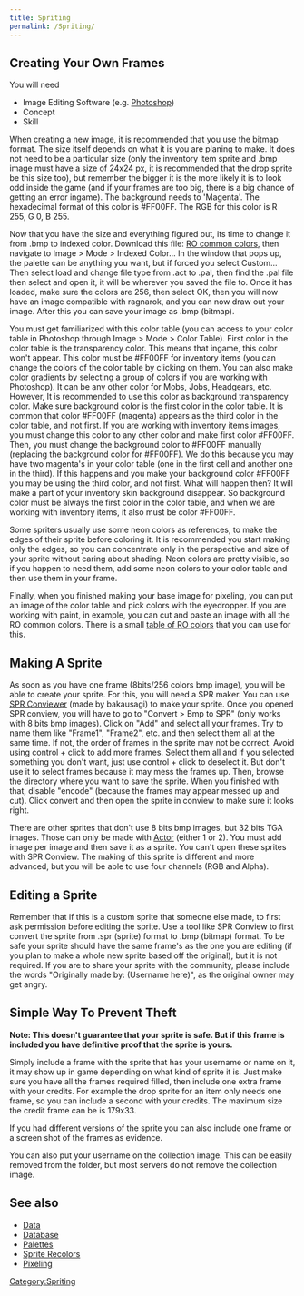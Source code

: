 ```yaml
---
title: Spriting
permalink: /Spriting/
---
```


Creating Your Own Frames
------------------------

You will need

-   Image Editing Software (e.g. [Photoshop](https://en.wikipedia.org/wiki/Adobe_Photoshop))
-   Concept
-   Skill

When creating a new image, it is recommended that you use the bitmap format. The size itself depends on what it is you are planing to make. It does not need to be a particular size (only the inventory item sprite and .bmp image must have a size of 24x24 px, it is recommended that the drop sprite be this size too), but remember the bigger it is the more likely it is to look odd inside the game (and if your frames are too big, there is a big chance of getting an error ingame). The background needs to 'Magenta'. The hexadecimal format of this color is \#FF00FF. The RGB for this color is R 255, G 0, B 255.

Now that you have the size and everything figured out, its time to change it from .bmp to indexed color. Download this file: [RO common colors](RO_Pixeling_Colors), then navigate to Image &gt; Mode &gt; Indexed Color... In the window that pops up, the palette can be anything you want, but if forced you select Custom... Then select load and change file type from .act to .pal, then find the .pal file then select and open it, it will be wherever you saved the file to. Once it has loaded, make sure the colors are 256, then select OK, then you will now have an image compatible with ragnarok, and you can now draw out your image. After this you can save your image as .bmp (bitmap).

You must get familiarized with this color table (you can access to your color table in Photoshop through Image &gt; Mode &gt; Color Table). First color in the color table is the transparency color. This means that ingame, this color won't appear. This color must be \#FF00FF for inventory items (you can change the colors of the color table by clicking on them. You can also make color gradients by selecting a group of colors if you are working with Photoshop). It can be any other color for Mobs, Jobs, Headgears, etc. However, It is recommended to use this color as background transparency color. Make sure background color is the first color in the color table. It is common that color \#FF00FF (magenta) appears as the third color in the color table, and not first. If you are working with inventory items images, you must change this color to any other color and make first color \#FF00FF. Then, you must change the background color to \#FF00FF manually (replacing the background color for \#FF00FF). We do this because you may have two magenta's in your color table (one in the first cell and another one in the third). If this happens and you make your background color \#FF00FF you may be using the third color, and not first. What will happen then? It will make a part of your inventory skin background disappear. So background color must be always the first color in the color table, and when we are working with inventory items, it also must be color \#FF00FF.

Some spriters usually use some neon colors as references, to make the edges of their sprite before coloring it. It is recommended you start making only the edges, so you can concentrate only in the perspective and size of your sprite without caring about shading. Neon colors are pretty visible, so if you happen to need them, add some neon colors to your color table and then use them in your frame.

Finally, when you finished making your base image for pixeling, you can put an image of the color table and pick colors with the eyedropper. If you are working with paint, in example, you can cut and paste an image with all the RO common colors. There is a small [table of RO colors](http://www.divinero.net/devilevil/PixelingColorsTable.bmp) that you can use for this.

Making A Sprite
---------------

As soon as you have one frame (8bits/256 colors bmp image), you will be able to create your sprite. For this, you will need a SPR maker. You can use [SPR Conviewer](http://www.divinero.net/devilevil/archivos/tools/SPRConviewer.rar) (made by bakausagi) to make your sprite. Once you opened SPR conview, you will have to go to "Convert &gt; Bmp to SPR" (only works with 8 bits bmp images). Click on "Add" and select all your frames. Try to name them like "Frame1", "Frame2", etc. and then select them all at the same time. If not, the order of frames in the sprite may not be correct. Avoid using control + click to add more frames. Select them all and if you selected something you don't want, just use control + click to deselect it. But don't use it to select frames because it may mess the frames up. Then, browse the directory where you want to save the sprite. When you finished with that, disable "encode" (because the frames may appear messed up and cut). Click convert and then open the sprite in conview to make sure it looks right.

There are other sprites that don't use 8 bits bmp images, but 32 bits TGA images. Those can only be made with [Actor](http://ratemyserver.net/index.php?page=download_tool) (either 1 or 2). You must add image per image and then save it as a sprite. You can't open these sprites with SPR Conview. The making of this sprite is different and more advanced, but you will be able to use four channels (RGB and Alpha).

Editing a Sprite
----------------

Remember that if this is a custom sprite that someone else made, to first ask permission before editing the sprite. Use a tool like SPR Conview to first convert the sprite from .spr (sprite) format to .bmp (bitmap) format. To be safe your sprite should have the same frame's as the one you are editing (if you plan to make a whole new sprite based off the original), but it is not required. If you are to share your sprite with the community, please include the words "Originally made by: (Username here)", as the original owner may get angry.

Simple Way To Prevent Theft
---------------------------

**Note: This doesn't guarantee that your sprite is safe. But if this frame is included you have definitive proof that the sprite is yours.**

Simply include a frame with the sprite that has your username or name on it, it may show up in game depending on what kind of sprite it is. Just make sure you have all the frames required filled, then include one extra frame with your credits. For example the drop sprite for an item only needs one frame, so you can include a second with your credits. The maximum size the credit frame can be is 179x33.

If you had different versions of the sprite you can also include one frame or a screen shot of the frames as evidence.

You can also put your username on the collection image. This can be easily removed from the folder, but most servers do not remove the collection image.

See also
--------

-   [Data](:Category:Data)
-   [Database](:Category:Database)
-   [Palettes](Palettes)
-   [Sprite Recolors](Sprite_Recolors)
-   [Pixeling](Pixeling)

[Category:Spriting](Category:Spriting)